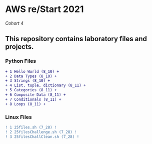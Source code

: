 # AWS re/Start 2021
*Cohort 4*
##
## This repository contains laboratory files and projects.

### Python Files

```diff 
+ 1 Hello World (8_10) +
+ 2 Data Types (8_10) +
+ 3 Strings (8_10) +
+ 4 List, tuple, dictionary (8_11) +
+ 5 Categories (8_11) +
+ 6 Composite Data (8_11) +
+ 7 Conditionals (8_11) +
+ 8 Loops (8_11) +

```
### Linux Files
```diff
! 1 25files.sh (7_28) !
! 2 25filesChallenge.sh (7_28) !
! 3 25filesChallClean.sh (7_28) !

